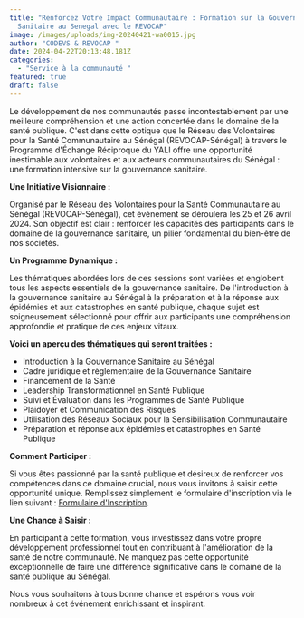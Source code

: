 ```yaml
---
title: "Renforcez Votre Impact Communautaire : Formation sur la Gouvernance
  Sanitaire au Senegal avec le REVOCAP"
image: /images/uploads/img-20240421-wa0015.jpg
author: "CODEVS & REVOCAP "
date: 2024-04-22T20:13:48.181Z
categories:
  - "Service à la communauté "
featured: true
draft: false
---
```

Le développement de nos communautés passe incontestablement par une meilleure compréhension et une action concertée dans le domaine de la santé publique. C'est dans cette optique que le Réseau des Volontaires pour la Santé Communautaire au Sénégal (REVOCAP-Sénégal) à travers le  Programme d'Échange Réciproque du YALI offre une opportunité inestimable aux volontaires et aux acteurs communautaires du Sénégal : une formation intensive sur la gouvernance sanitaire.

**Une Initiative Visionnaire :**

Organisé par le Réseau des Volontaires pour la Santé Communautaire au Sénégal (REVOCAP-Sénégal), cet événement se déroulera les 25 et 26 avril 2024. Son objectif est clair : renforcer les capacités des participants dans le domaine de la gouvernance sanitaire, un pilier fondamental du bien-être de nos sociétés.

**Un Programme Dynamique :**

Les thématiques abordées lors de ces sessions sont variées et englobent tous les aspects essentiels de la gouvernance sanitaire. De l'introduction à la gouvernance sanitaire au Sénégal à la préparation et à la réponse aux épidémies et aux catastrophes en santé publique, chaque sujet est soigneusement sélectionné pour offrir aux participants une compréhension approfondie et pratique de ces enjeux vitaux.

**Voici un aperçu des thématiques qui seront traitées :**
- Introduction à la Gouvernance Sanitaire au Sénégal
- Cadre juridique et règlementaire de la Gouvernance Sanitaire
- Financement de la Santé
- Leadership Transformationnel en Santé Publique
- Suivi et Évaluation dans les Programmes de Santé Publique
- Plaidoyer et Communication des Risques
- Utilisation des Réseaux Sociaux pour la Sensibilisation Communautaire
- Préparation et réponse aux épidémies et catastrophes en Santé Publique

**Comment Participer :**

Si vous êtes passionné par la santé publique et désireux de renforcer vos compétences dans ce domaine crucial, nous vous invitons à saisir cette opportunité unique. Remplissez simplement le formulaire d'inscription via le lien suivant : [Formulaire d'Inscription](https://bit.ly/3xExBZM). 

**Une Chance à Saisir :**

En participant à cette formation, vous investissez dans votre propre développement professionnel tout en contribuant à l'amélioration de la santé de notre communauté. Ne manquez pas cette opportunité exceptionnelle de faire une différence significative dans le domaine de la santé publique au Sénégal.

Nous vous souhaitons à tous bonne chance et espérons vous voir nombreux à cet événement enrichissant et inspirant.
